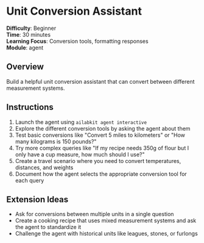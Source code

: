 # Unit Conversion Assistant

**Difficulty**: Beginner  
**Time**: 30 minutes  
**Learning Focus**: Conversion tools, formatting responses  
**Module**: agent

## Overview
Build a helpful unit conversion assistant that can convert between different measurement systems.

## Instructions
1. Launch the agent using `ailabkit agent interactive`
2. Explore the different conversion tools by asking the agent about them
3. Test basic conversions like "Convert 5 miles to kilometers" or "How many kilograms is 150 pounds?"
4. Try more complex queries like "If my recipe needs 350g of flour but I only have a cup measure, how much should I use?"
5. Create a travel scenario where you need to convert temperatures, distances, and weights
6. Document how the agent selects the appropriate conversion tool for each query

## Extension Ideas
- Ask for conversions between multiple units in a single question
- Create a cooking recipe that uses mixed measurement systems and ask the agent to standardize it
- Challenge the agent with historical units like leagues, stones, or furlongs